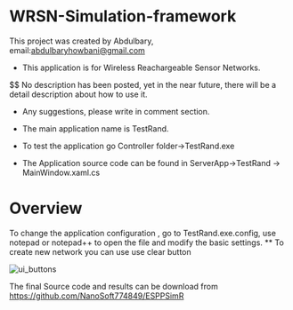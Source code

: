 # WRSN-Simulation-framework

This project was created by Abdulbary, email:abdulbaryhowbani@gmail.com
* This application is for Wireless Reachargeable Sensor Networks.

$$ No description has been posted, yet in the near future, there will be a detail description about how to use it.

* Any suggestions, please write in comment section.

* The main application name is TestRand.
* To test the application go Controller folder->TestRand.exe
* The Application source code can be found in ServerApp->TestRand -> MainWindow.xaml.cs
# Overview 

To change the application configuration , go to TestRand.exe.config, use notepad or notepad++ to open the file and modify the basic settings.
** To create new network you can use use clear button 


![ui_buttons](https://user-images.githubusercontent.com/74305654/177843221-ee9a2709-2fd4-47ce-bc32-81ef3c61ea56.png)



The final Source code and results can be download from https://github.com/NanoSoft774849/ESPPSimR
